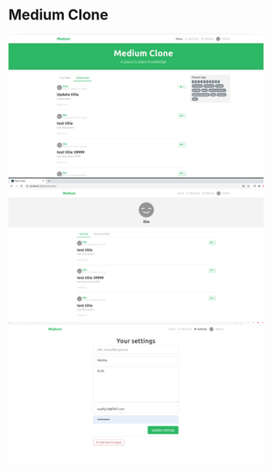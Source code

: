# Medium Clone
![zsh screenshot](https://github.com/SyomkinNikita/medium_clone/blob/main/%D0%A1%D0%BD%D0%B8%D0%BC%D0%BE%D0%BA%20%D1%8D%D0%BA%D1%80%D0%B0%D0%BD%D0%B0%20%D0%BE%D1%82%202021-01-28%2012-33-09.png)
![zsh screenshot](https://github.com/SyomkinNikita/medium_clone/blob/main/%D0%A1%D0%BD%D0%B8%D0%BC%D0%BE%D0%BA%20%D1%8D%D0%BA%D1%80%D0%B0%D0%BD%D0%B0%20%D0%BE%D1%82%202021-01-28%2012-33-44.png)
![zsh screenshot](https://github.com/SyomkinNikita/medium_clone/blob/main/%D0%A1%D0%BD%D0%B8%D0%BC%D0%BE%D0%BA%20%D1%8D%D0%BA%D1%80%D0%B0%D0%BD%D0%B0%20%D0%BE%D1%82%202021-01-28%2012-33-58.png)

